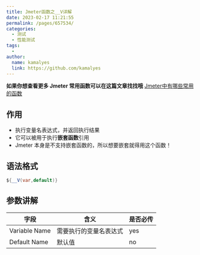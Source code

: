 ```yaml
---
title: Jmeter函数之__V详解
date: 2023-02-17 11:21:55
permalink: /pages/657534/
categories:
  - 测试
  - 性能测试
tags:
  - 
author: 
  name: kamalyes
  link: https://github.com/kamalyes
---
```

**如果你想查看更多 Jmeter 常用函数可以在这篇文章找找哦**
[Jmeter中有哪些常用的函数](./01.Jmeter中有哪些常用的函数.md)

作用
--

* 执行变量名表达式，并返回执行结果
* 它可以被用于执行**嵌套函数**引用
* Jmeter 本身是不支持嵌套函数的，所以想要嵌套就得用这个函数！

语法格式
----

```java
${__V(var,default)}
```

参数讲解
----

| 字段 | 含义 | 是否必传 |
| --- | --- | --- |
| Variable Name | 需要执行的变量名表达式 | yes |
| Default Name | 默认值 | no |
